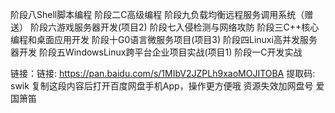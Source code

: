 阶段八Shell脚本编程
阶段二C高级编程
阶段九负载均衡远程服务调用系统（赠送）
阶段六游戏服务器开发(项目2)
阶段七入侵检测与网络攻防
阶段三C++核心编程和桌面应用开发
阶段十G0语言微服务项目(项目3)
阶段四Linuxi高并发服务器开发
阶段五WindowsLinux跨平台企业项目实战(项目1)
阶段一C开发实战





链接：链接: https://pan.baidu.com/s/1MIbV2JZPLh9xaoMOJITOBA 提取码: swik 复制这段内容后打开百度网盘手机App，操作更方便哦  资源失效加网盘号 爱国箫笛